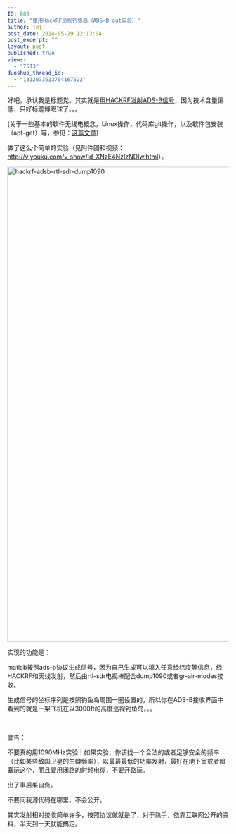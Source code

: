 ```yaml
---
ID: 888
title: "使用HackRF巡视钓鱼岛（ADS-B out实验）"
author: jxj
post_date: 2014-05-29 12:13:04
post_excerpt: ""
layout: post
published: true
views:
  - "7513"
duoshuo_thread_id:
  - "1312073613704167522"
---
```

好吧，承认我是标题党。其实就是<a href="http://sdr-x.github.io/%E4%BD%BF%E7%94%A8HACKRF%E5%B7%A1%E8%A7%86%E9%92%93%E9%B1%BC%E5%B2%9B(HACKRF%20ADS-B%20out)/">用HACKRF发射ADS-B信号</a>，因为技术含量偏低，只好标题博眼球了。。。

(关于一些基本的软件无线电概念，Linux操作，代码库git操作，以及软件包安装（apt-get）等，参见：<a href="http://sdr-x.github.io/rtl-sdr-rtl2832%E7%94%B5%E8%A7%86%E6%A3%92%E8%B7%9F%E8%B8%AA%E9%A3%9E%E6%9C%BAstep-by-step%E6%95%99%E7%A8%8B(tutorial%20ADS-B%20aircraft%20tracking%20by%20rtl-sdr%20rtl2832%20gr-air-modes)/">这篇文章</a>)

做了这么个简单的实验（见附件图和视频： <a title="http://v.youku.com/v_show/id_XNzE4NzIzNDIw.html" href="http://v.youku.com/v_show/id_XNzE4NzIzNDIw.html">http://v.youku.com/v_show/id_XNzE4NzIzNDIw.html</a>）。

<a href="http://www.hackrf.net/wp-content/uploads/2014/05/hackrf-adsb-rtl-sdr-dump10901.png"><img class="alignnone size-full wp-image-890" src="http://www.hackrf.net/wp-content/uploads/2014/05/hackrf-adsb-rtl-sdr-dump10901.png" alt="hackrf-adsb-rtl-sdr-dump1090" width="1440" height="1077" /></a>

实现的功能是：

matlab按照ads-b协议生成信号，因为自己生成可以填入任意经纬度等信息，经HACKRF和天线发射，然后由rtl-sdr电视棒配合dump1090或者gr-air-modes接收。

生成信号的坐标序列是按照钓鱼岛周围一圈设置的，所以你在ADS-B接收界面中看到的就是一架飞机在以3000ft的高度巡视钓鱼岛。。。

&nbsp;

警告：

不要真的用1090MHz实验！如果实验，你该找一个合法的或者足够安全的频率（比如某些敌国卫星的生癖频率），以最最最低的功率发射，最好在地下室或者暗室玩这个，而且要用闭路的射频电缆，不要开路玩。

出了事后果自负。

不要问我源代码在哪里，不会公开。

其实发射相对接收简单许多，按照协议做就是了，对于熟手，依靠互联网公开的资料，半天到一天就能搞定。

&nbsp;
